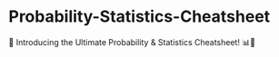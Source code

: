 # Probability-Statistics-Cheatsheet
🚀 Introducing the Ultimate Probability &amp; Statistics Cheatsheet! 📊🤖
